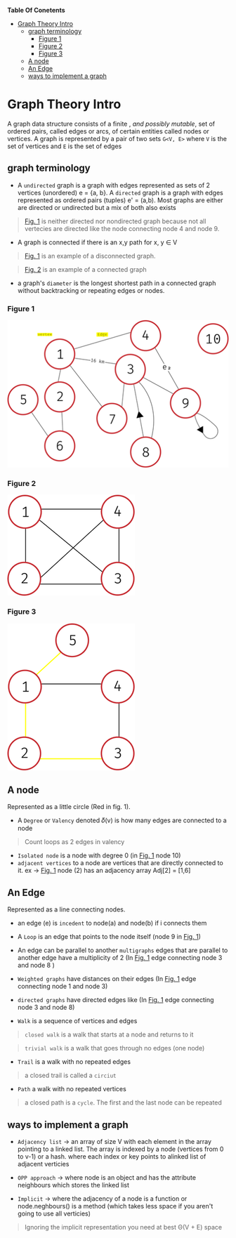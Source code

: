 **Table Of Conetents**
<!-- TOC -->

- [Graph Theory Intro](#graph-theory-intro)
    - [graph terminology](#graph-terminology)
        - [Figure 1](#figure-1)
        - [Figure 2](#figure-2)
        - [Figure 3](#figure-3)
    - [A node](#a-node)
    - [An Edge](#an-edge)
    - [ways to implement a graph](#ways-to-implement-a-graph)

<!-- /TOC -->

# Graph Theory Intro

A graph data structure consists of a finite , *and possibly mutable*, set of ordered pairs, called edges or arcs, of certain entities called nodes or vertices. A graph is represented by a pair of two sets `G<V, E>`
where `V` is the set of vertices and `E` is the set of edges

<!-- why e' -->

## graph terminology
+ A `undirected` graph is a graph with edges represented as sets of 2 vertices (unordered) e = {a, b}. A `directed` graph is a graph with edges represented as ordered pairs (tuples) e' = (a,b).
Most graphs are either are directed or undirected but a mix of both also exists

>[Fig. 1](#figure-1) is neither directed nor nondirected graph
>because not all vertecies are directed like the node
>connecting node 4 and node 9.


+ A graph is connected if there is an x,y path for x, y ∈ V

>[Fig. 1](#figure-1) is an example of a disconnected graph.


>[Fig. 2](#figure-2) is an example of a connected graph
+ a graph's `diameter` is the longest shortest path in a connected graph without backtracking or repeating edges or nodes.

### Figure 1
![](Images/img1.png)
### Figure 2
![](Images/img2.png)
### Figure 3
![](Images/img3.png)


## A node
Represented as a little circle (Red in fig. 1).
+ A `Degree` or `Valency` denoted 𝛿(v) is how many edges are connected to a node
>Count loops as 2 edges in valency
+ `Isolated node` is a node with degree 0 (in [Fig. 1](#figure-1) node 10)
+ `adjacent vertices`  to a node are vertices that are directly connected to it. ex -> [Fig. 1](#figure-1) node (2) has an adjacency array Adj[2] = [1,6]

## An Edge
Represented as a line connecting nodes.
+ an edge (e) is `incedent` to node(a) and node(b) if i connects them
+ A `Loop` is an edge that points to the node itself (node 9 in [Fig. 1](#figure-1))
+ An edge can be parallel to another `multigraphs` edges that are parallel to another edge have a multiplicity of 2 (In [Fig. 1](#figure-1) edge connecting node 3 and node 8 )
+ `Weighted graphs` have distances on their edges (In [Fig. 1](#figure-1) edge connecting node 1 and node 3)
+ `directed graphs` have directed edges like (In [Fig. 1](#figure-1) edge connecting node 3 and node 8)

+ `Walk` is a sequence of vertices and edges

> `closed walk` is a walk that starts at a node and returns to it

> `trivial walk` is a walk that goes through no edges (one node)

+ `Trail` is a walk with no repeated edges

>a closed trail is called a `circiut`

+ `Path` a walk with no repeated vertices

>a closed path is a `cycle`. The first and the last node can be repeated


## ways to implement a graph

+ `Adjacency list` -> an array of size V with each element in the array pointing to a linked list. The array is indexed by a node (vertices from 0 to v-1) or a hash. where each index or key points to alinked list of adjacent verticies

+ `OPP approach` -> where node is an object and has the attribute neighbours which stores the linked list

+ `Implicit` -> where the adjacency of a node is a function or node.neghbours() is a method (which takes less space if you aren't going to use all verticies)

>Ignoring the implicit representation you need at best Θ(V + E) space
